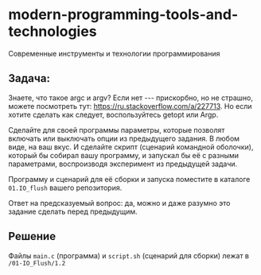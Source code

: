 # modern-programming-tools-and-technologies

Современные инструменты и технологии программирования

## Задача:
Знаете, что такое argc и argv? Если нет --- прискорбно, но не страшно, можете посмотреть тут: https://ru.stackoverflow.com/a/227713. Но если хотите сделать как следует, воспользуйтесь getopt или Argp.

Сделайте для своей программы параметры, которые позволят включать или выключать опции из предыдущего задания. В любом виде, на ваш вкус. И сделайте скрипт (сценарий командной оболочки), который бы собирал вашу программу, и запускал бы её с разными параметрами, воспроизводя эксперимент из предыдущей задачи.

Программу и сценарий для её сборки и запуска поместите в каталоге `01.IO_flush` вашего репозитория.

Ответ на предсказуемый вопрос: да, можно и даже разумно это задание сделать перед предыдущим.

## Решение
Файлы `main.c` (программа) и `script.sh` (сценарий для сборки) лежат в `/01-IO_Flush/1.2`
